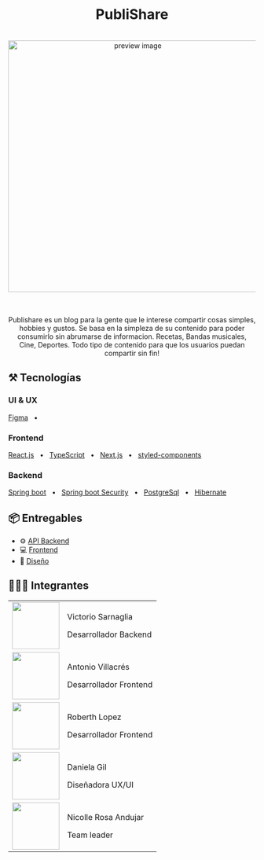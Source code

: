 <div align="center">
  <h1>PubliShare</h1>
</div>

<br>

<div align="center">
  <img src="" width='512px' alt="preview image" title="preview image" />
</div>

<br>
<br>

<div align="center">
  <p>Publishare es un blog para la gente que le interese compartir cosas simples, hobbies y gustos. Se basa en la simpleza de su contenido para poder consumirlo sin abrumarse de informacion. Recetas, Bandas musicales, Cine, Deportes. Todo tipo de contenido para que los usuarios puedan compartir sin fin!</p>
</div>

## ⚒️ Tecnologías

### UI & UX
<a href="https://www.figma.com/">Figma</a>
<span>&nbsp;&nbsp;•&nbsp;&nbsp;</span>


### Frontend
<a href="https://reactjs.org/">React.js</a>
<span>&nbsp;&nbsp;•&nbsp;&nbsp;</span>
<a href="https://www.typescriptlang.org/">TypeScript</a>
<span>&nbsp;&nbsp;•&nbsp;&nbsp;</span>
<a href="https://nextjs.org/">Next.js</a>
<span>&nbsp;&nbsp;•&nbsp;&nbsp;</span>
<a href="https://styled-components.com/">styled-components</a>

### Backend
<a href="https://spring.io/">Spring boot</a>
<span>&nbsp;&nbsp;•&nbsp;&nbsp;</span>
<a href="https://spring.io/projects/spring-security">Spring boot Security</a>
<span>&nbsp;&nbsp;•&nbsp;&nbsp;</span>
<a href="https://www.postgresql.org/">PostgreSql</a>
<span>&nbsp;&nbsp;•&nbsp;&nbsp;</span>
<a href="https://hibernate.org/">Hibernate</a>



## 📦 Entregables

- ⚙️ [API Backend](https://sleek-pen-production-f98d.up.railway.app/)
- 💻 [Frontend]()
- 🎨 [Diseño](https://www.figma.com/file/Fm24elMTT6QnjC0rcKxbv5/Proyecto-No-Country-to-the-Moon?node-id=0-1&t=X3xVBcyZw03LdC98-0)


## 🧑‍🤝‍🧑 Integrantes

<table width="100%">
    <tr>
        <td>
            <img src="https://user-images.githubusercontent.com/32694631/222828401-ddb5b530-8a14-49ed-92e1-91e1b0b78eb4.png" width="96px" />
        </td>
        <td width="">
            <p>Victorio Sarnaglia</p>
            <p>Desarrollador Backend</p>
        </td>
    </tr>
    <tr>
        <td>
            <img src="https://avatars.githubusercontent.com/u/11007444?v=4" width="96px" />
        </td>
        <td>
            <p>Antonio Villacrés</p>
            <p>Desarrollador Frontend</p>
        </td>
    </tr>
    <tr>
        <td>
            <img src="https://avatars.githubusercontent.com/u/103151449?s=64&v=4" width="96px" />
        </td>
        <td>
            <p>Roberth Lopez</p>
            <p>Desarrollador Frontend</p>
        </td>
    </tr>
    <tr>
        <td>
            <img src="https://avatars.githubusercontent.com/u/126426353?v=4" width="96px" />
        </td>
        <td>
            <p>Daniela Gil</p>
            <p>Diseñadora UX/UI</p>
        </td>
    </tr>
    <tr>
        <td>
            <img src="https://avatars.githubusercontent.com/u/75190112?v=4" width="96px" />
        </td>
        <td>
            <p>Nicolle Rosa Andujar</p>
            <p>Team leader</p>
        </td>
    </tr>
</table>
